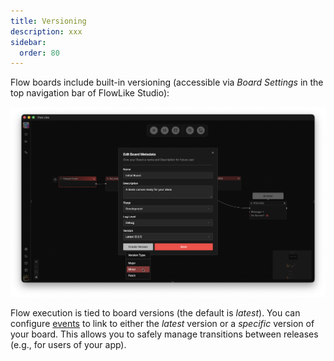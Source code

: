 ```yaml
---
title: Versioning
description: xxx
sidebar:
  order: 80
---
```


Flow boards include built-in versioning (accessible via *Board Settings* in the top navigation bar of FlowLike Studio):

![A screenshot showing how to create a new board version in FlowLike Studio](../../../assets/BoardVersions.webp)

Flow execution is tied to board versions (the default is *latest*). You can configure [events](/apps/events/) to link to either the *latest* version or a *specific* version of your board. This allows you to safely manage transitions between releases (e.g., for users of your app).

